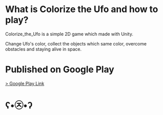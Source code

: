 # What is Colorize the Ufo and how to play?

Colorize_the_Ufo is a simple 2D game which made with Unity.

Change Ufo's color, collect the objects which same color, overcome obstacles and staying alive in space.

# Published on Google Play

[> Google Play Link](https://play.google.com/store/apps/details?id=com.Nordicebear_Games.Colorize_the_Ufo)

# ʕ•㉨•ʔ